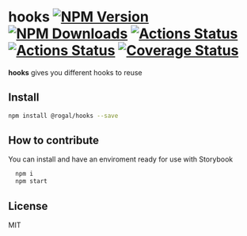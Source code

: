 # hooks [![NPM Version](https://img.shields.io/npm/v/@rogal/hooks.svg)](https://www.npmjs.com/package/@rogal/hooks) [![NPM Downloads](https://img.shields.io/npm/dm/@rogal/hooks.svg)](https://www.npmjs.com/package/hooks) [![Actions Status](https://github.com/gabrielseco/hooks/workflows/ci/badge.svg)](https://github.com/gabrielseco/hooks/actions) [![Actions Status](https://github.com/gabrielseco/hooks/workflows/build/badge.svg)](https://github.com/gabrielseco/hooks/actions) [![Coverage Status](https://coveralls.io/repos/github/gabrielseco/hooks/badge.svg?branch=master)](https://coveralls.io/github/gabrielseco/hooks?branch=master)

**hooks** gives you different hooks to reuse

## Install

```sh
npm install @rogal/hooks --save
```

## How to contribute

You can install and have an enviroment ready for use with Storybook

```sh
  npm i
  npm start
```

## License

MIT